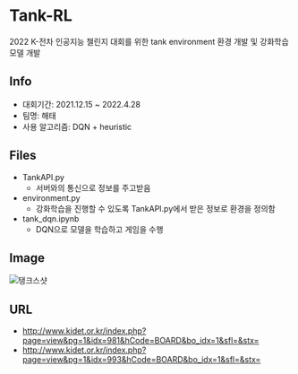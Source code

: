 # Tank-RL

2022 K-전차 인공지능 챌린지 대회를 위한 tank environment 환경 개발 및 강화학습 모델 개발

## Info

- 대회기간: 2021.12.15 ~ 2022.4.28
- 팀명: 해태
- 사용 알고리즘: DQN + heuristic

## Files

- TankAPI.py
  - 서버와의 통신으로 정보를 주고받음
- environment.py
  - 강화학습을 진행할 수 있도록 TankAPI.py에서 받은 정보로 환경을 정의함
- tank_dqn.ipynb
  - DQN으로 모델을 학습하고 게임을 수행

## Image

![탱크스샷](https://user-images.githubusercontent.com/25413312/165021689-4c6f3a29-ae71-4913-933d-e49991c0725b.png)

## URL

- http://www.kidet.or.kr/index.php?page=view&pg=1&idx=981&hCode=BOARD&bo_idx=1&sfl=&stx=
- http://www.kidet.or.kr/index.php?page=view&pg=1&idx=993&hCode=BOARD&bo_idx=1&sfl=&stx=
